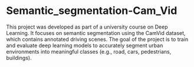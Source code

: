 # Semantic_segmentation-Cam_Vid

This project was developed as part of a university course on Deep Learning. 
It focuses on semantic segmentation using the CamVid dataset, which contains annotated driving scenes. 
The goal of the project is to train and evaluate deep learning models to accurately segment urban environments into meaningful classes (e.g., road, cars, pedestrians, buildings).


